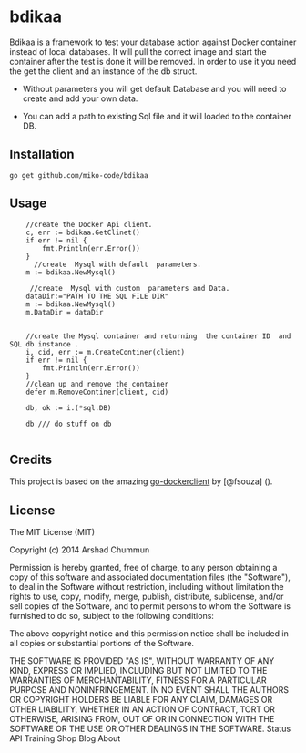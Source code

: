 # bdikaa
Bdikaa is a framework to test your database action against Docker container instead of local databases.
It will pull the correct image and start the container after the test is done it will be removed.
In order to use it you need the get the client  and an instance of the db struct.

 -   Without parameters you will get default Database and you will need to create and add  your own data. 
 
 - You can add a path to existing Sql file and it will loaded to the container DB.

## Installation

```
go get github.com/miko-code/bdikaa
```
## Usage
```
    //create the Docker Api client.
    c, err := bdikaa.GetClinet()
	if err != nil {
		fmt.Println(err.Error())
	}
	  //create  Mysql with default  parameters.
	m := bdikaa.NewMysql()
	 
	 //create  Mysql with custom  parameters and Data.
	dataDir:="PATH TO THE SQL FILE DIR"
	m := bdikaa.NewMysql()
	m.DataDir = dataDir
	
	
	//create the Mysql container and returning  the container ID  and SQL db instance .
	i, cid, err := m.CreateContiner(client)
	if err != nil {
		fmt.Println(err.Error())
	}
	//clean up and remove the container 
	defer m.RemoveContiner(client, cid)	
	
	db, ok := i.(*sql.DB)

	db /// do stuff on db


```

## Credits
This project is based on the amazing  [go-dockerclient](https://github.com/fsouza/go-dockerclient) by [@fsouza] ().
## License
The MIT License (MIT)

Copyright (c) 2014 Arshad Chummun

Permission is hereby granted, free of charge, to any person obtaining a copy of this software and associated documentation files (the "Software"), to deal in the Software without restriction, including without limitation the rights to use, copy, modify, merge, publish, distribute, sublicense, and/or sell copies of the Software, and to permit persons to whom the Software is furnished to do so, subject to the following conditions:

The above copyright notice and this permission notice shall be included in all copies or substantial portions of the Software.

THE SOFTWARE IS PROVIDED "AS IS", WITHOUT WARRANTY OF ANY KIND, EXPRESS OR IMPLIED, INCLUDING BUT NOT LIMITED TO THE WARRANTIES OF MERCHANTABILITY, FITNESS FOR A PARTICULAR PURPOSE AND NONINFRINGEMENT. IN NO EVENT SHALL THE AUTHORS OR COPYRIGHT HOLDERS BE LIABLE FOR ANY CLAIM, DAMAGES OR OTHER LIABILITY, WHETHER IN AN ACTION OF CONTRACT, TORT OR OTHERWISE, ARISING FROM, OUT OF OR IN CONNECTION WITH THE SOFTWARE OR THE USE OR OTHER DEALINGS IN THE SOFTWARE.
Status API Training Shop Blog About
